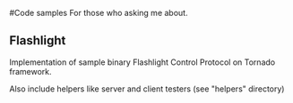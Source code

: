 #Code samples
For those who asking me about.

## Flashlight
Implementation of sample binary Flashlight Control Protocol on Tornado framework.

Also include helpers like server and client testers (see "helpers" directory)
